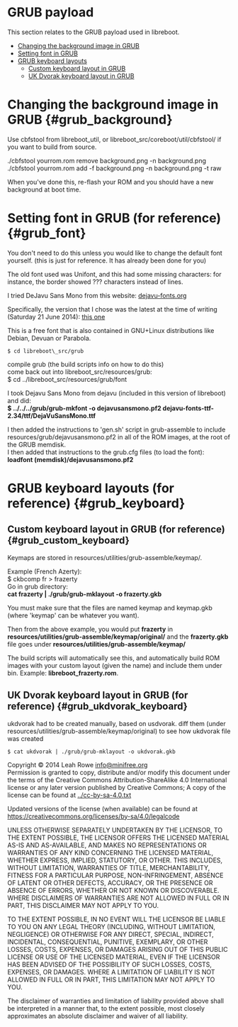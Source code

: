 
GRUB payload 
============

This section relates to the GRUB payload used in libreboot.


-   [Changing the background image in GRUB](#grub_background)
-   [Setting font in GRUB](#grub_font)
-   [GRUB keyboard layouts](#grub_keyboard)
    -   [Custom keyboard layout in GRUB](#grub_custom_keyboard)
    -   [UK Dvorak keyboard layout in GRUB](#grub_ukdvorak_keyboard)



Changing the background image in GRUB {#grub_background}
=====================================

Use cbfstool from libreboot\_util, or
libreboot\_src/coreboot/util/cbfstool/ if you want to build from source.

./cbfstool yourrom.rom remove background.png -n background.png\
./cbfstool yourrom.rom add -f background.png -n background.png -t raw

When you've done this, re-flash your ROM and you should have a new
background at boot time.



Setting font in GRUB (for reference) {#grub_font}
====================================

You don't need to do this unless you would like to change the default
font yourself. (this is just for reference. It has already been done for
you)

The old font used was Unifont, and this had some missing characters: for
instance, the border showed ??? characters instead of lines.

I tried DeJavu Sans Mono from this website:
[dejavu-fonts.org](http://dejavu-fonts.org/wiki/Download)

Specifically, the version that I chose was the latest at the time of
writing (Saturday 21 June 2014): [this
one](http://sourceforge.net/projects/dejavu/files/dejavu/2.34/dejavu-fonts-ttf-2.34.tar.bz2)

This is a free font that is also contained in GNU+Linux distributions
like Debian, Devuan or Parabola.

    $ cd libreboot\_src/grub
compile grub (the build scripts info on how to do this)\
come back out into libreboot\_src/resources/grub:\
    $ cd ../libreboot\_src/resources/grub/font

I took Dejavu Sans Mono from dejavu (included in this version of
libreboot) and did:\
**$ ../../../grub/grub-mkfont -o dejavusansmono.pf2
dejavu-fonts-ttf-2.34/ttf/DejaVuSansMono.ttf**

I then added the instructions to 'gen.sh' script in grub-assemble to
include resources/grub/dejavusansmono.pf2 in all of the ROM images, at
the root of the GRUB memdisk.\
I then added that instructions to the grub.cfg files (to load the
font):\
**loadfont (memdisk)/dejavusansmono.pf2**




GRUB keyboard layouts (for reference) {#grub_keyboard}
=====================================


Custom keyboard layout in GRUB (for reference) {#grub_custom_keyboard}
----------------------------------------------

Keymaps are stored in resources/utilities/grub-assemble/keymap/.

Example (French Azerty):\
    $ ckbcomp fr > frazerty
\
Go in grub directory:\
**cat frazerty | ./grub/grub-mklayout -o frazerty.gkb**

You must make sure that the files are named keymap and keymap.gkb (where
'keymap' can be whatever you want).

Then from the above example, you would put **frazerty** in
**resources/utilities/grub-assemble/keymap/original/** and the
**frazerty.gkb** file goes under
**resources/utilities/grub-assemble/keymap/**

The build scripts will automatically see this, and automatically build
ROM images with your custom layout (given the name) and include them
under bin. Example: **libreboot\_frazerty.rom**.




UK Dvorak keyboard layout in GRUB (for reference) {#grub_ukdvorak_keyboard}
-------------------------------------------------

ukdvorak had to be created manually, based on usdvorak. diff them (under
resources/utilities/grub-assemble/keymap/original) to see how ukdvorak
file was created

    $ cat ukdvorak | ./grub/grub-mklayout -o ukdvorak.gkb





Copyright © 2014 Leah Rowe <info@minifree.org>\
Permission is granted to copy, distribute and/or modify this document
under the terms of the Creative Commons Attribution-ShareAlike 4.0
International license or any later version published by Creative
Commons; A copy of the license can be found at
[../cc-by-sa-4.0.txt](../cc-by-sa-4.0.txt)

Updated versions of the license (when available) can be found at
<https://creativecommons.org/licenses/by-sa/4.0/legalcode>

UNLESS OTHERWISE SEPARATELY UNDERTAKEN BY THE LICENSOR, TO THE EXTENT
POSSIBLE, THE LICENSOR OFFERS THE LICENSED MATERIAL AS-IS AND
AS-AVAILABLE, AND MAKES NO REPRESENTATIONS OR WARRANTIES OF ANY KIND
CONCERNING THE LICENSED MATERIAL, WHETHER EXPRESS, IMPLIED, STATUTORY,
OR OTHER. THIS INCLUDES, WITHOUT LIMITATION, WARRANTIES OF TITLE,
MERCHANTABILITY, FITNESS FOR A PARTICULAR PURPOSE, NON-INFRINGEMENT,
ABSENCE OF LATENT OR OTHER DEFECTS, ACCURACY, OR THE PRESENCE OR ABSENCE
OF ERRORS, WHETHER OR NOT KNOWN OR DISCOVERABLE. WHERE DISCLAIMERS OF
WARRANTIES ARE NOT ALLOWED IN FULL OR IN PART, THIS DISCLAIMER MAY NOT
APPLY TO YOU.

TO THE EXTENT POSSIBLE, IN NO EVENT WILL THE LICENSOR BE LIABLE TO YOU
ON ANY LEGAL THEORY (INCLUDING, WITHOUT LIMITATION, NEGLIGENCE) OR
OTHERWISE FOR ANY DIRECT, SPECIAL, INDIRECT, INCIDENTAL, CONSEQUENTIAL,
PUNITIVE, EXEMPLARY, OR OTHER LOSSES, COSTS, EXPENSES, OR DAMAGES
ARISING OUT OF THIS PUBLIC LICENSE OR USE OF THE LICENSED MATERIAL, EVEN
IF THE LICENSOR HAS BEEN ADVISED OF THE POSSIBILITY OF SUCH LOSSES,
COSTS, EXPENSES, OR DAMAGES. WHERE A LIMITATION OF LIABILITY IS NOT
ALLOWED IN FULL OR IN PART, THIS LIMITATION MAY NOT APPLY TO YOU.

The disclaimer of warranties and limitation of liability provided above
shall be interpreted in a manner that, to the extent possible, most
closely approximates an absolute disclaimer and waiver of all liability.

